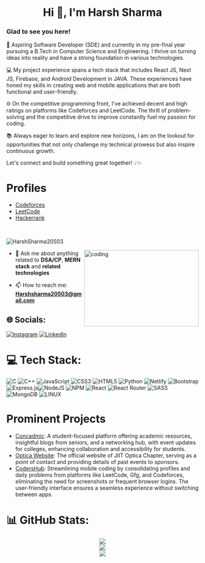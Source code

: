 <h1 align="center">Hi 👋, I'm Harsh Sharma</h1>

### Glad to see you here!  
🚀 Aspiring Software Developer (SDE) and currently in my pre-final year pursuing a B.Tech in Computer Science and Engineering. I thrive on turning ideas into reality and have a strong foundation in various technologies.

💻 My project experience spans a tech stack that includes React JS, Next JS, Firebase, and Android Development in JAVA. These experiences have honed my skills in creating web and mobile applications that are both functional and user-friendly.

🌐 On the competitive programming front, I've achieved decent and high ratings on platforms like Codeforces and LeetCode. The thrill of problem-solving and the competitive drive to improve constantly fuel my passion for coding.

📚 Always eager to learn and explore new horizons, I am on the lookout for opportunities that not only challenge my technical prowess but also inspire continuous growth.

Let's connect and build something great together! 💡✨ 
  
# Profiles

- [Codeforces](https://codeforces.com/profile/XoXoHarsh)
- [LeetCode](https://leetcode.com/XoXoHarsh/)
- [Hackerrank](https://www.hackerrank.com/harshsharma20503)
<br/>  

<p align="left"> <img src="https://komarev.com/ghpvc/?username=HarshSharma20503&label=Profile%20views&color=0e75b6&style=flat" alt="HarshSharma20503" /> </p>
<img align="right" width="300" height="200" alt="coding" src="https://camo.githubusercontent.com/c1dcb74cc1c1835b1d716f5051499a2814c683c806b15f04b0eba492863703e9/68747470733a2f2f63646e2e6472696262626c652e636f6d2f75736572732f3733303730332f73637265656e73686f74732f363538313234332f6176656e746f2e676966">

- 💬 Ask me about anything related to **DSA/CP**, **MERN stack**  and **related technologies**

- 📫 How to reach me: **Harshsharma20503@gmail.com**

## 🌐 Socials:
[![Instagram](https://img.shields.io/badge/Instagram-%23E4405F.svg?logo=Instagram&logoColor=white)](https://www.instagram.com/x_harsh.sharma_x/) [![LinkedIn](https://img.shields.io/badge/LinkedIn-%230077B5.svg?logo=linkedin&logoColor=white)](https://www.linkedin.com/in/harshsharma20503/) 

# 💻 Tech Stack:
![C](https://img.shields.io/badge/c-%2300599C.svg?style=for-the-badge&logo=c&logoColor=white) ![C++](https://img.shields.io/badge/c++-%2300599C.svg?style=for-the-badge&logo=c%2B%2B&logoColor=white) ![JavaScript](https://img.shields.io/badge/javascript-%23323330.svg?style=for-the-badge&logo=javascript&logoColor=%23F7DF1E) ![CSS3](https://img.shields.io/badge/css3-%231572B6.svg?style=for-the-badge&logo=css3&logoColor=white) ![HTML5](https://img.shields.io/badge/html5-%23E34F26.svg?style=for-the-badge&logo=html5&logoColor=white) ![Python](https://img.shields.io/badge/python-3670A0?style=for-the-badge&logo=python&logoColor=ffdd54) ![Netlify](https://img.shields.io/badge/netlify-%23000000.svg?style=for-the-badge&logo=netlify&logoColor=#00C7B7) ![Bootstrap](https://img.shields.io/badge/bootstrap-%23563D7C.svg?style=for-the-badge&logo=bootstrap&logoColor=white) ![Express.js](https://img.shields.io/badge/express.js-%23404d59.svg?style=for-the-badge&logo=express&logoColor=%2361DAFB)![NodeJS](https://img.shields.io/badge/node.js-6DA55F?style=for-the-badge&logo=node.js&logoColor=white) ![NPM](https://img.shields.io/badge/NPM-%23000000.svg?style=for-the-badge&logo=npm&logoColor=white) ![React](https://img.shields.io/badge/react-%2320232a.svg?style=for-the-badge&logo=react&logoColor=%2361DAFB) ![React Router](https://img.shields.io/badge/React_Router-CA4245?style=for-the-badge&logo=react-router&logoColor=white) ![SASS](https://img.shields.io/badge/SASS-hotpink.svg?style=for-the-badge&logo=SASS&logoColor=white) ![MongoDB](https://img.shields.io/badge/MongoDB-%234ea94b.svg?style=for-the-badge&logo=mongodb&logoColor=white) ![LINUX](https://img.shields.io/badge/Linux-FCC624?style=for-the-badge&logo=linux&logoColor=black)

# Prominent Projects

- [Concadmic](https://github.com/HarshSharma20503/Concadmic): A student-focused platform offering academic resources, insightful blogs from seniors, and a networking hub, with event updates for colleges, enhancing collaboration and accessibility for students.
- [Optica Website](https://github.com/jiitopticachapter/optica-website-2023): The official website of JIIT Optica Chapter, serving as a point of contact and providing details of past events to sponsors.
- [CodersHub](https://github.com/HarshSharma20503/CodersHub): Streamlining mobile coding by consolidating profiles and daily problems from platforms like LeetCode, Gfg, and Codeforces, eliminating the need for screenshots or frequent browser logins. The user-friendly interface ensures a seamless experience without switching between apps.
  
# 📊 GitHub Stats:

<div align="center" dir="auto" <img style="max-width: 100%;" src="https://github-readme-stats.vercel.app/api?username=HarshSharma20503&show_icons=true&theme=radical" />
 <img style="max-width: 100%;" src="https://github-readme-stats.vercel.app/api?username=HarshSharma20503&theme=dark&hide_border=false&include_all_commits=true&count_private=false" />
</div>

<div align="center" dir="auto" <img style="max-width: 100%;" src="https://github-readme-stats.vercel.app/api?username=HarshSharma20503&show_icons=true&theme=radical" />
 <img style="max-width: 100%;" src="https://github-readme-streak-stats.herokuapp.com/?user=HarshSharma20503&theme=dark&hide_border=false" />
</div>

<div align="center" dir="auto" <img style="max-width: 100%;" src="https://github-readme-stats.vercel.app/api?username=HarshSharma20503&show_icons=true&theme=radical" />
 <img style="max-width: 100%;" src="https://github-readme-stats.vercel.app/api/top-langs/?username=HarshSharma20503&theme=radical&layout=compact" />
</div>






